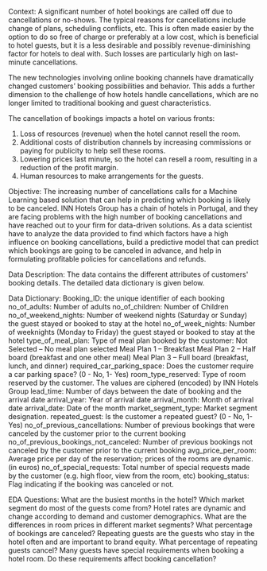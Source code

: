 Context:
A significant number of hotel bookings are called off due to cancellations or no-shows. The typical reasons for cancellations include change of plans, scheduling conflicts, etc. This is often made easier by the option to do so free of charge or preferably at a low cost, which is beneficial to hotel guests, but it is a less desirable and possibly revenue-diminishing factor for hotels to deal with. Such losses are particularly high on last-minute cancellations.

The new technologies involving online booking channels have dramatically changed customers’ booking possibilities and behavior. This adds a further dimension to the challenge of how hotels handle cancellations, which are no longer limited to traditional booking and guest characteristics.

The cancellation of bookings impacts a hotel on various fronts:
1. Loss of resources (revenue) when the hotel cannot resell the room.
2. Additional costs of distribution channels by increasing commissions or paying for publicity to help sell these rooms.
3. Lowering prices last minute, so the hotel can resell a room, resulting in a reduction of the profit margin.
4. Human resources to make arrangements for the guests.

 

Objective:
The increasing number of cancellations calls for a Machine Learning based solution that can help in predicting which booking is likely to be canceled. INN Hotels Group has a chain of hotels in Portugal, and they are facing problems with the high number of booking cancellations and have reached out to your firm for data-driven solutions. As a data scientist have to analyze the data provided to find which factors have a high influence on booking cancellations, build a predictive model that can predict which bookings are going to be canceled in advance, and help in formulating profitable policies for cancellations and refunds.

 

Data Description:
The data contains the different attributes of customers' booking details. The detailed data dictionary is given below.

Data Dictionary:
Booking_ID: the unique identifier of each booking
no_of_adults: Number of adults
no_of_children: Number of Children
no_of_weekend_nights: Number of weekend nights (Saturday or Sunday) the guest stayed or booked to stay at the hotel
no_of_week_nights: Number of weeknights (Monday to Friday) the guest stayed or booked to stay at the hotel
type_of_meal_plan: Type of meal plan booked by the customer:
Not Selected – No meal plan selected
Meal Plan 1 – Breakfast
Meal Plan 2 – Half board (breakfast and one other meal)
Meal Plan 3 – Full board (breakfast, lunch, and dinner)
required_car_parking_space: Does the customer require a car parking space? (0 - No, 1- Yes)
room_type_reserved: Type of room reserved by the customer. The values are ciphered (encoded) by INN Hotels Group
lead_time: Number of days between the date of booking and the arrival date
arrival_year: Year of arrival date
arrival_month: Month of arrival date
arrival_date: Date of the month
market_segment_type: Market segment designation.
repeated_guest: Is the customer a repeated guest? (0 - No, 1- Yes)
no_of_previous_cancellations: Number of previous bookings that were canceled by the customer prior to the current booking
no_of_previous_bookings_not_canceled: Number of previous bookings not canceled by the customer prior to the current booking
avg_price_per_room: Average price per day of the reservation; prices of the rooms are dynamic. (in euros)
no_of_special_requests: Total number of special requests made by the customer (e.g. high floor, view from the room, etc)
booking_status: Flag indicating if the booking was canceled or not.
 

EDA Questions:
What are the busiest months in the hotel?
Which market segment do most of the guests come from?
Hotel rates are dynamic and change according to demand and customer demographics. What are the differences in room prices in different market segments?
What percentage of bookings are canceled?
Repeating guests are the guests who stay in the hotel often and are important to brand equity. What percentage of repeating guests cancel?
Many guests have special requirements when booking a hotel room. Do these requirements affect booking cancellation?
